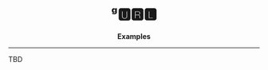 <p align="center">
  <h1 align="center">ᵍ🆄🆁🅻</h1>
  <p align="center"><strong>Examples</strong></p>
</p>

---

TBD